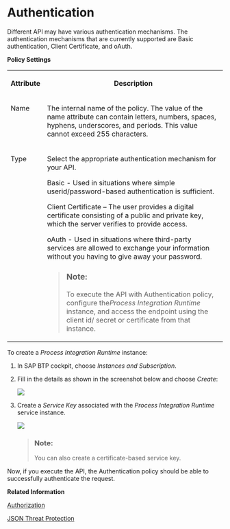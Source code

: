 <!-- loiofa6eec4f9ffc45aa89f8a2155b855ca4 -->

# Authentication

Different API may have various authentication mechanisms. The authentication mechanisms that are currently supported are Basic authentication, Client Certificate, and oAuth.

**Policy Settings**


<table>
<tr>
<th valign="top">

Attribute

</th>
<th valign="top">

Description

</th>
</tr>
<tr>
<td valign="top">

Name

</td>
<td valign="top">

The internal name of the policy. The value of the name attribute can contain letters, numbers, spaces, hyphens, underscores, and periods. This value cannot exceed 255 characters.

</td>
</tr>
<tr>
<td valign="top">

Type

</td>
<td valign="top">

Select the appropriate authentication mechanism for your API.

Basic - Used in situations where simple userid/password-based authentication is sufficient.

Client Certificate – The user provides a digital certificate consisting of a public and private key, which the server verifies to provide access.

oAuth - Used in situations where third-party services are allowed to exchange your information without you having to give away your password.

> ### Note:  
> To execute the API with Authentication policy, configure the*Process Integration Runtime* instance, and access the endpoint using the client id/ secret or certificate from that instance.



</td>
</tr>
</table>

To create a *Process Integration Runtime* instance:

1.  In SAP BTP cockpit, choose *Instances and Subscription*.

2.  Fill in the details as shown in the screenshot below and choose *Create*:

    ![](images/5c02dbf8b8e34d83bb728eaed1c940bc.image)

3.  Create a *Service Key* associated with the *Process Integration Runtime* service instance.

    ![](images/1c63970786464884ad333952a107fc81.image)

    > ### Note:  
    > You can also create a certificate-based service key.


Now, if you execute the API, the Authentication policy should be able to successfully authenticate the request.

**Related Information**  


[Authorization](authorization-6658409.md "This policy evaluates whether a user should be permitted to access a protected API.")

[JSON Threat Protection](json-threat-protection-c4991a6.md "Minimizes the risk posed by content-level attacks by enabling specific limits on various JSON structures, such as arrays and strings.")

